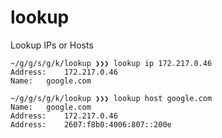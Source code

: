 # lookup
Lookup IPs or Hosts

```
~/g/g/s/g/k/lookup ❯❯❯ lookup ip 172.217.0.46
Address: 	172.217.0.46
Name: 	google.com

~/g/g/s/g/k/lookup ❯❯❯ lookup host google.com
Name: 	google.com
Address: 	172.217.0.46
Address: 	2607:f8b0:4006:807::200e
```
